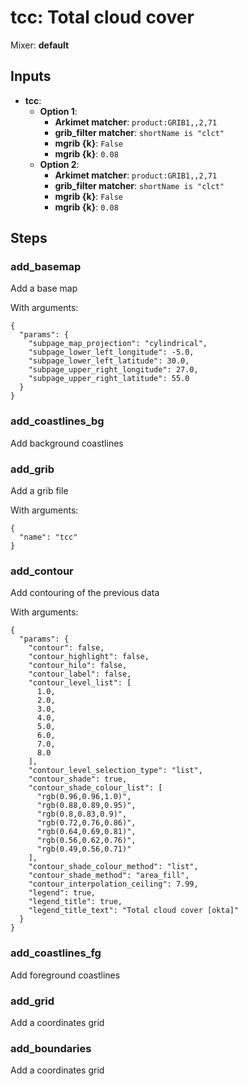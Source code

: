 # tcc: Total cloud cover

Mixer: **default**

## Inputs

* **tcc**:
    * **Option 1**:
        * **Arkimet matcher**: `product:GRIB1,,2,71`
        * **grib_filter matcher**: `shortName is "clct"`
        * **mgrib {k}**: `False`
        * **mgrib {k}**: `0.08`
    * **Option 2**:
        * **Arkimet matcher**: `product:GRIB1,,2,71`
        * **grib_filter matcher**: `shortName is "clct"`
        * **mgrib {k}**: `False`
        * **mgrib {k}**: `0.08`

## Steps

### add_basemap

Add a base map

With arguments:
```
{
  "params": {
    "subpage_map_projection": "cylindrical",
    "subpage_lower_left_longitude": -5.0,
    "subpage_lower_left_latitude": 30.0,
    "subpage_upper_right_longitude": 27.0,
    "subpage_upper_right_latitude": 55.0
  }
}
```

### add_coastlines_bg

Add background coastlines


### add_grib

Add a grib file

With arguments:
```
{
  "name": "tcc"
}
```

### add_contour

Add contouring of the previous data

With arguments:
```
{
  "params": {
    "contour": false,
    "contour_highlight": false,
    "contour_hilo": false,
    "contour_label": false,
    "contour_level_list": [
      1.0,
      2.0,
      3.0,
      4.0,
      5.0,
      6.0,
      7.0,
      8.0
    ],
    "contour_level_selection_type": "list",
    "contour_shade": true,
    "contour_shade_colour_list": [
      "rgb(0.96,0.96,1.0)",
      "rgb(0.88,0.89,0.95)",
      "rgb(0.8,0.83,0.9)",
      "rgb(0.72,0.76,0.86)",
      "rgb(0.64,0.69,0.81)",
      "rgb(0.56,0.62,0.76)",
      "rgb(0.49,0.56,0.71)"
    ],
    "contour_shade_colour_method": "list",
    "contour_shade_method": "area_fill",
    "contour_interpolation_ceiling": 7.99,
    "legend": true,
    "legend_title": true,
    "legend_title_text": "Total cloud cover [okta]"
  }
}
```

### add_coastlines_fg

Add foreground coastlines


### add_grid

Add a coordinates grid


### add_boundaries

Add a coordinates grid


